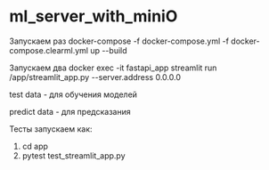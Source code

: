 # ml_server_with_miniO

Запускаем раз
docker-compose -f docker-compose.yml -f docker-compose.clearml.yml up --build

Запускаем два
docker exec -it fastapi_app streamlit run /app/streamlit_app.py --server.address 0.0.0.0

test data - для обучения моделей

predict data - для предсказания

Тесты запускаем как:

1. cd app
2. pytest test_streamlit_app.py

